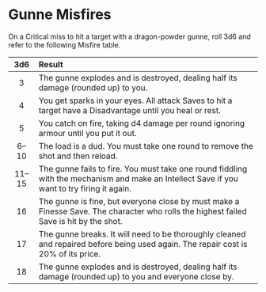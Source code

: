 # Gunne Misfires

On a Critical miss to hit a target with a dragon-powder gunne, roll 3d6 and refer to the following Misfire table.

| 3d6 | Result |
| :-: | :- |
| 3 | The gunne explodes and is destroyed, dealing half its damage (rounded up) to you. |
| 4 | You get sparks in your eyes. All attack Saves to hit a target have a Disadvantage until you heal or rest. |
| 5 | You catch on fire, taking d4 damage per round ignoring armour until you put it out. |
| 6–10 | The load is a dud. You must take one round to remove the shot and then reload. |
| 11–15 | The gunne fails to fire. You must take one round fiddling with the mechanism and make an Intellect Save if you want to try firing it again. |
| 16 | The gunne is fine, but everyone close by must make a Finesse Save. The character who rolls the highest failed Save is hit by the shot. |
| 17 | The gunne breaks. It will need to be thoroughly cleaned and repaired before being used again. The repair cost is 20% of its price. |
| 18 | The gunne explodes and is destroyed, dealing half its damage (rounded up) to you and everyone close by. |

